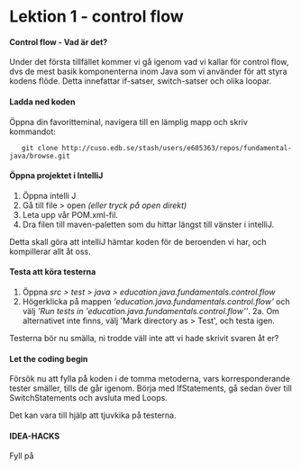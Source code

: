 # Lektion 1 - control flow

#### Control flow - Vad är det?
Under det första tillfället kommer vi gå igenom vad vi kallar för control flow, dvs de mest basik komponenterna inom 
Java som vi använder för att styra kodens flöde. Detta innefattar if-satser, switch-satser och olika loopar.

#### Ladda ned koden
 Öppna din favoritteminal, navigera till en lämplig mapp och skriv kommandot:
       		
       git clone http://cuso.edb.se/stash/users/e605363/repos/fundamental-java/browse.git
       
#### Öppna projektet i IntelliJ
1. Öppna intelli J
2. Gå till file > open _(eller tryck på open direkt)_
3. Leta upp vår POM.xml-fil.
4. Dra filen till maven-paletten som du hittar längst till vänster i intelliJ.

Detta skall göra att intelliJ hämtar koden för de beroenden vi har, och kompillerar allt åt oss.

#### Testa att köra testerna
1. Öppna _src > test > java > education.java.fundamentals.control.flow_
2. Högerklicka på mappen _'education.java.fundamentals.control.flow'_ och välj _'Run tests in 'education.java.fundamentals.control.flow''_.
    2a. Om alternativet inte finns, välj 'Mark directory as > Test', och testa igen.

Testerna bör nu smälla, ni trodde väll inte att vi hade skrivit svaren åt er?

#### Let the coding begin
Försök nu att fylla på koden i de tomma metoderna, vars korresponderande tester smäller, tills de går igenom. Börja med
IfStatements, gå sedan över till SwitchStatements och avsluta med Loops.

Det kan vara till hjälp att tjuvkika på testerna.

#### IDEA-HACKS
Fyll på